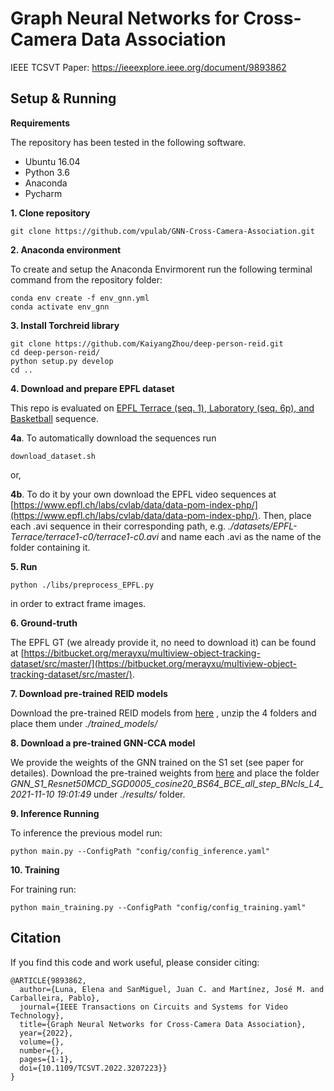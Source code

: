 


# Graph Neural Networks for Cross-Camera Data Association

IEEE TCSVT Paper:  https://ieeexplore.ieee.org/document/9893862

## Setup & Running
**Requirements**

The repository has been tested in the following software.
* Ubuntu 16.04
* Python 3.6
* Anaconda
* Pycharm

**1. Clone repository**

```
git clone https://github.com/vpulab/GNN-Cross-Camera-Association.git
```

**2. Anaconda environment**

To create and setup the Anaconda Envirmorent run the following terminal command from the repository folder:
```
conda env create -f env_gnn.yml
conda activate env_gnn
```
**3. Install Torchreid library**


    git clone https://github.com/KaiyangZhou/deep-person-reid.git
    cd deep-person-reid/
    python setup.py develop
    cd ..
        


**4. Download and prepare EPFL dataset**

This repo is evaluated on <u>EPFL Terrace (seq. 1), Laboratory (seq. 6p), and Basketball</u> sequence.

**4a**. To automatically download the sequences run
```
download_dataset.sh
```
or,

 **4b**. To do it by your own download the EPFL video sequences at  [https://www.epfl.ch/labs/cvlab/data/data-pom-index-php/](https://www.epfl.ch/labs/cvlab/data/data-pom-index-php/). Then, place each .avi sequence in their corresponding path, e.g. *./datasets/EPFL-Terrace/terrace1-c0/terrace1-c0.avi* and name each .avi as the name of the folder containing it.
 
**5. Run** 
```
python ./libs/preprocess_EPFL.py
```
 in order to extract frame images. 

**6. Ground-truth** 

 The EPFL GT (we already provide it, no need to download it)  can be found at [https://bitbucket.org/merayxu/multiview-object-tracking-dataset/src/master/](https://bitbucket.org/merayxu/multiview-object-tracking-dataset/src/master/). 


**7. Download pre-trained REID models**

  Download the pre-trained REID models from [here](http://www-vpu.eps.uam.es/publications/gnn_cca/files/trained_models.zip)   , unzip the 4 folders and place them under *./trained_models/*

**8. Download  a pre-trained GNN-CCA model**

We provide the weights of the GNN trained on the S1 set (see paper for detailes).
Download the pre-trained weights from 
[here](http://www-vpu.eps.uam.es/publications/gnn_cca/files/GNN_S1_Resnet50MCD_SGD0005_cosine20_BS64_BCE_all_step_BNcls_L4_2021-11-10%2019_01_49.zip)	 and place the folder *GNN_S1_Resnet50MCD_SGD0005_cosine20_BS64_BCE_all_step_BNcls_L4_2021-11-10 19:01:49* under *./results/* folder.

**9. Inference Running**

To inference the previous model run:
```
python main.py --ConfigPath "config/config_inference.yaml"
```
**10. Training**

For training run:
```
python main_training.py --ConfigPath "config/config_training.yaml"
```


## Citation

If you find this code and work useful, please consider citing:
```
@ARTICLE{9893862,
  author={Luna, Elena and SanMiguel, Juan C. and Martínez, José M. and Carballeira, Pablo},
  journal={IEEE Transactions on Circuits and Systems for Video Technology}, 
  title={Graph Neural Networks for Cross-Camera Data Association}, 
  year={2022},
  volume={},
  number={},
  pages={1-1},
  doi={10.1109/TCSVT.2022.3207223}}
}
```

